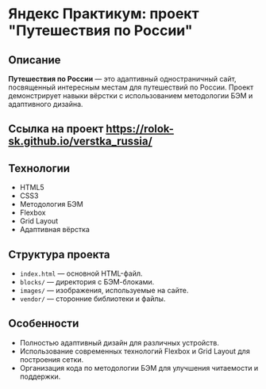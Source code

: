 # Яндекс Практикум: проект "Путешествия по России"

## Описание

**Путешествия по России** — это адаптивный одностраничный сайт, посвященный интересным местам для путешествий по России. Проект демонстрирует навыки вёрстки с использованием методологии БЭМ и адаптивного дизайна.

## Ссылка на проект https://rolok-sk.github.io/verstka_russia/

## Технологии

- HTML5
- CSS3
- Методология БЭМ
- Flexbox
- Grid Layout
- Адаптивная вёрстка

## Структура проекта

- `index.html` — основной HTML-файл.
- `blocks/` — директория с БЭМ-блоками.
- `images/` — изображения, используемые на сайте.
- `vendor/` — сторонние библиотеки и файлы.

## Особенности

- Полностью адаптивный дизайн для различных устройств.
- Использование современных технологий Flexbox и Grid Layout для построения сетки.
- Организация кода по методологии БЭМ для улучшения читаемости и поддержки.



